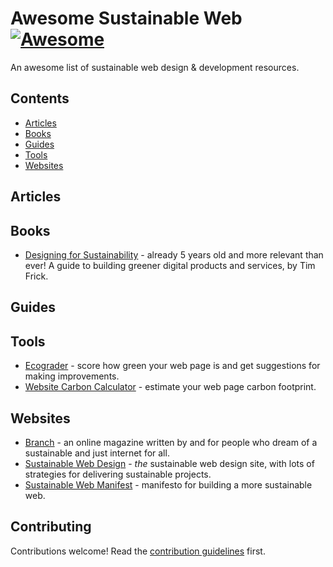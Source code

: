 # Awesome Sustainable Web [![Awesome](https://awesome.re/badge-flat.svg)](https://awesome.re)

An awesome list of sustainable web design & development resources.

## Contents

- [Articles](#articles)
- [Books](#books)
- [Guides](#guides)
- [Tools](#tools)
- [Websites](#websites)

## Articles

## Books

- [Designing for Sustainability](https://www.oreilly.com/library/view/designing-for-sustainability/9781491935767/) - already 5 years old and more relevant than ever! A guide to building greener digital products and services, by Tim Frick.

## Guides

## Tools

- [Ecograder](https://www.ecograder.com/) - score how green your web page is and get suggestions for making improvements.
- [Website Carbon Calculator](https://www.websitecarbon.com/) - estimate your web page carbon footprint.

## Websites

- [Branch](https://branch.climateaction.tech/) - an online magazine written by and for people who dream of a sustainable and just internet for all.
- [Sustainable Web Design](https://sustainablewebdesign.org/) - _the_ sustainable web design site, with lots of strategies for delivering sustainable projects.
- [Sustainable Web Manifest](https://www.sustainablewebmanifesto.com/) - manifesto for building a more sustainable web.

## Contributing

Contributions welcome! Read the [contribution guidelines](contributing.md) first.
